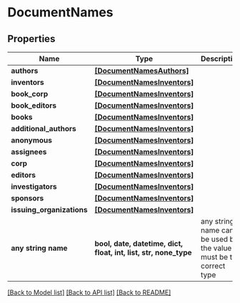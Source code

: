 # DocumentNames


## Properties
Name | Type | Description | Notes
------------ | ------------- | ------------- | -------------
**authors** | [**[DocumentNamesAuthors]**](DocumentNamesAuthors.md) |  | [optional] 
**inventors** | [**[DocumentNamesInventors]**](DocumentNamesInventors.md) |  | [optional] 
**book_corp** | [**[DocumentNamesInventors]**](DocumentNamesInventors.md) |  | [optional] 
**book_editors** | [**[DocumentNamesInventors]**](DocumentNamesInventors.md) |  | [optional] 
**books** | [**[DocumentNamesInventors]**](DocumentNamesInventors.md) |  | [optional] 
**additional_authors** | [**[DocumentNamesInventors]**](DocumentNamesInventors.md) |  | [optional] 
**anonymous** | [**[DocumentNamesInventors]**](DocumentNamesInventors.md) |  | [optional] 
**assignees** | [**[DocumentNamesInventors]**](DocumentNamesInventors.md) |  | [optional] 
**corp** | [**[DocumentNamesInventors]**](DocumentNamesInventors.md) |  | [optional] 
**editors** | [**[DocumentNamesInventors]**](DocumentNamesInventors.md) |  | [optional] 
**investigators** | [**[DocumentNamesInventors]**](DocumentNamesInventors.md) |  | [optional] 
**sponsors** | [**[DocumentNamesInventors]**](DocumentNamesInventors.md) |  | [optional] 
**issuing_organizations** | [**[DocumentNamesInventors]**](DocumentNamesInventors.md) |  | [optional] 
**any string name** | **bool, date, datetime, dict, float, int, list, str, none_type** | any string name can be used but the value must be the correct type | [optional]

[[Back to Model list]](../README.md#documentation-for-models) [[Back to API list]](../README.md#documentation-for-api-endpoints) [[Back to README]](../README.md)


